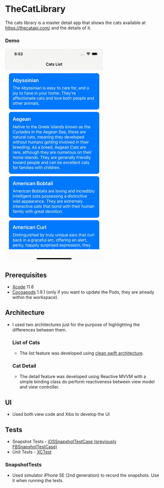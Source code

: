 # TheCatLibrary
The cats library is a master detail app that shows the cats available at https://thecatapi.com/ and the details of it.

### Demo
![Alt Text](/AppPresentation.gif)

## Prerequisites
* [Xcode](https://developer.apple.com/xcode/) 11.6
* [Cocoapods](https://cocoapods.org) 1.9.1 (only if you want to update the Pods, they are already within the workspace).

## Architecture
* I used two architectures just for the purpose of highlighting the differences between them.
    ### List of Cats
    * The list feature was developed using [clean swift architecture](https://clean-swift.com/).
    ### Cat Detail
    *  The detail feature was developed using Reactive MVVM with a simple binding class do perform reactiveness between view model and view controller.

## UI
* Used both view code and Xibs to develop the UI

## Tests
* Snapshot Tests - [iOSSnapshotTestCase (previously FBSnapshotTestCase)](https://github.com/uber/ios-snapshot-test-case)
* Unit Tests - [XCTest](https://developer.apple.com/documentation/xctest)
### SnapshotTests
* Used simulator iPhone SE (2nd generation) to record the snapshots. Use it when running the tests.

